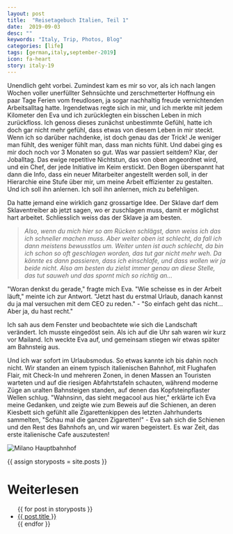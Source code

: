 ```yaml
---
layout: post
title:  "Reisetagebuch Italien, Teil 1"
date:  2019-09-03
desc: ""
keywords: "Italy, Trip, Photos, Blog"
categories: [life]
tags: [german,italy,september-2019]
icon: fa-heart
story: italy-19
---
```


Unendlich geht vorbei. Zumindest kam es mir so vor, als ich nach langen Wochen voller unerfüllter Sehnsüchte und zerschmetterter Hoffnung ein paar Tage Ferien vom freudlosen, ja sogar nachhaltig freude vernichtenden Arbeitsalltag hatte. Irgendetwas regte sich in mir, und ich merkte mit jedem Kilometer den Eva und ich zurücklegten ein bisschen Leben in mich zurückfloss. Ich genoss dieses zunächst unbestimmte Gefühl, hatte ich doch gar nicht mehr gefühl, dass etwas von diesem Leben in mir steckt. Wenn ich so darüber nachdenke, ist doch genau das der Trick! Je weniger man fühlt, des weniger fühlt man, dass man nichts fühlt. Und dabei ging es mir doch noch vor 3 Monaten so gut. Was war passiert seitdem? Klar, der Joballtag. Das ewige repetitive Nichtstun, das von oben angeordnet wird, und ein Chef, der jede Initiative im Keim erstickt. Den Bogen überspannt hat dann die Info, dass ein neuer Mitarbeiter angestellt werden soll, in der Hierarchie eine Stufe über mir, um meine Arbeit effizienter zu gestalten. Und ich soll ihn anlernen. Ich soll ihn anlernen, mich zu befehligen.

Da hatte jemand eine wirklich ganz grossartige Idee. Der Sklave darf dem Sklaventreiber ab jetzt sagen, wo er zuschlagen muss, damit er möglichst hart arbeitet. Schliesslich weiss das der Sklave ja am besten. 

> *Also, wenn du mich hier so am Rücken schlägst, dann weiss ich das ich schneller machen muss. Aber weiter oben ist schlecht, da fall ich dann meistens bewusstlos um. Weiter unten ist auch schlecht, da bin ich schon so oft geschlagen worden, das tut gar nicht mehr weh. Da könnte es dann passieren, dass ich einschlafe, und dass wollen wir ja beide nicht. Also am besten du zielst immer genau an diese Stelle, das tut sauweh und das spornt mich so richtig an...*

"Woran denkst du gerade," fragte mich Eva. "Wie scheisse es in der Arbeit läuft," meinte ich zur Antwort. "Jetzt hast du erstmal Urlaub, danach kannst du ja mal versuchen mit dem CEO zu reden." - "So einfach geht das nicht... Aber ja, du hast recht."

Ich sah aus dem Fenster und beobachtete wie sich die Landschaft verändert. Ich musste eingedöst sein. Als ich auf die Uhr sah waren wir kurz vor Mailand. Ich weckte Eva auf, und gemeinsam stiegen wir etwas später am Bahnsteig aus. 

Und ich war sofort im Urlaubsmodus. So etwas kannte ich bis dahin noch nicht. Wir standen an einem typisch italienischen Bahnhof, mit Flughafen Flair, mit Check-In und mehreren Zonen, in denen Massen an Touristen warteten und auf die riesigen Abfahrtstafeln schauten, während moderne Züge an uralten Bahnsteigen standen, auf denen das Kopfsteinpflaster Wellen schlug. "Wahnsinn, das sieht megacool aus hier," erklärte ich Eva meine Gedanken, und zeigte wie zum Beweis auf die Schienen, an deren Kiesbett sich gefühlt alle Zigarettenkippen des letzten Jahrhunderts sammelten, "Schau mal die ganzen Zigaretten!" - Eva sah sich die Schienen und den Rest des Bahnhofs an, und wir waren begeistert. Es war Zeit, das erste italienische Cafe auszutesten!


<img src="https://www.dropbox.com/s/2dtwpahy5dqz3sm/Foto%2001.09.19%2C%2010%2056%2028.jpg?raw=1" class="" alt="Milano Hauptbahnhof"/>


{{ assign storyposts = site.posts }}
# Weiterlesen
<ul>
    {{ for post in storyposts }}
    <li>
        <a href="href="{{ section.page}}" >{{ post.title }}</a>
    </li>
    {{ endfor }}
</ul>
